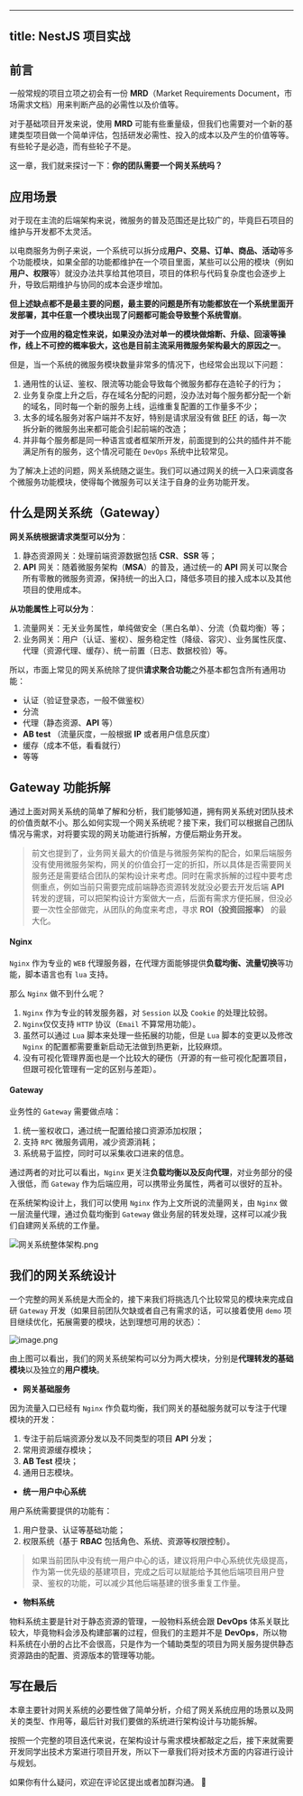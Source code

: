 
---
title: NestJS 项目实战
---

## 前言

一般常规的项目立项之初会有一份 **MRD**（Market Requirements Document，市场需求文档）用来判断产品的必需性以及价值等。

对于基础项目开发来说，使用 **MRD** 可能有些重量级，但我们也需要对一个新的基建类型项目做一个简单评估，包括研发必需性、投入的成本以及产生的价值等等。有些轮子是必造，而有些轮子不是。

这一章，我们就来探讨一下：**你的团队需要一个网关系统吗？**

## 应用场景

对于现在主流的后端架构来说，微服务的普及范围还是比较广的，毕竟巨石项目的维护与开发都不太灵活。

以电商服务为例子来说，一个系统可以拆分成**用户、交易、订单、商品、活动**等多个功能模块，如果全部的功能都维护在一个项目里面，某些可以公用的模块（例如**用户、权限**等）就没办法共享给其他项目，项目的体积与代码复杂度也会逐步上升，导致后期维护与协同的成本会逐步增加。

**但上述缺点都不是最主要的问题，最主要的问题是所有功能都放在一个系统里面开发部署，其中任意一个模块出现了问题都可能会导致整个系统雪崩**。

**对于一个应用的稳定性来说，如果没办法对单一的模块做熔断、升级、回滚等操作，线上不可控的概率极大，这也是目前主流采用微服务架构最大的原因之一**。

但是，当一个系统的微服务模块数量非常多的情况下，也经常会出现以下问题：
1. 通用性的认证、鉴权、限流等功能会导致每个微服务都存在造轮子的行为；
2. 业务复杂度上升之后，存在域名分配的问题，没办法对每个服务都分配一个新的域名，同时每一个新的服务上线，运维重复配置的工作量多不少；
3. 太多的域名服务对客户端并不友好，特别是请求层没有做 [BFF](https://zhuanlan.zhihu.com/p/463196408) 的话，每一次拆分新的微服务出来都可能会引起前端的改造；
4. 并非每个服务都是同一种语言或者框架所开发，前面提到的公共的插件并不能满足所有的服务，这个情况可能在 `DevOps` 系统中比较常见。

为了解决上述的问题，网关系统随之诞生。我们可以通过网关的统一入口来调度各个微服务功能模块，使得每个微服务可以关注于自身的业务功能开发。

## 什么是网关系统（Gateway）

**网关系统根据请求类型可以分为**：
1. 静态资源网关：处理前端资源数据包括 **CSR**、**SSR** 等；
2. **API** 网关：随着微服务架构（**MSA**）的普及，通过统一的 **API** 网关可以聚合所有零散的微服务资源，保持统一的出入口，降低多项目的接入成本以及其他项目的使用成本。

**从功能属性上可以分为**：
1. 流量网关：无关业务属性，单纯做安全（黑白名单）、分流（负载均衡）等；
2. 业务网关：用户（认证、鉴权）、服务稳定性（降级、容灾）、业务属性灰度、代理（资源代理、缓存）、统一前置（日志、数据校验）等。

所以，市面上常见的网关系统除了提供**请求聚合功能**之外基本都包含所有通用功能：
- 认证（验证登录态，一般不做鉴权）
- 分流
- 代理（静态资源、**API** 等）
- **AB test** （流量灰度，一般根据 **IP** 或者用户信息灰度）
- 缓存（成本不低，看看就行）
- 等等

## Gateway 功能拆解

通过上面对网关系统的简单了解和分析，我们能够知道，拥有网关系统对团队技术的价值贡献不小。那么如何实现一个网关系统呢？接下来，我们可以根据自己团队情况与需求，对将要实现的网关功能进行拆解，方便后期业务开发。

> 前文也提到了，业务网关最大的价值是与微服务架构的配合，如果后端服务没有使用微服务架构，网关的价值会打一定的折扣，所以具体是否需要网关服务还是需要结合团队的架构设计来考虑。同时在需求拆解的过程中要考虑侧重点，例如当前只需要完成前端静态资源转发就没必要去开发后端 **API** 转发的逻辑，可以把架构设计方案做大一点，后面有需求方便拓展，但没必要一次性全部做完，从团队的角度来考虑，寻求 **ROI（投资回报率）** 的最大化。

#### Nginx

`Nginx` 作为专业的 `WEB` 代理服务器，在代理方面能够提供**负载均衡、流量切换**等功能，脚本语言也有 `lua` 支持。

那么 `Nginx` 做不到什么呢？
1. `Nginx` 作为专业的转发服务器，对 `Session` 以及 `Cookie` 的处理比较弱。
2. `Nginx`仅仅支持 `HTTP` 协议（`Email` 不算常用功能）。
3. 虽然可以通过 `Lua` 脚本来处理一些拓展的功能，但是 `Lua` 脚本的变更以及修改 `Nginx` 的配置都需要重新启动无法做到热更新，比较麻烦。
4. 没有可视化管理界面也是一个比较大的硬伤（开源的有一些可视化配置项目，但跟可视化管理有一定的区别与差距）。

#### Gateway

业务性的 `Gateway` 需要做点啥：
1. 统一鉴权收口，通过统一配置给接口资源添加权限；
2. 支持 `RPC` 微服务调用，减少资源消耗；
3. 系统易于监控，同时可以采集收口进来的信息。

通过两者的对比可以看出，`Nginx` 更关注**负载均衡以及反向代理**，对业务部分的侵入很低，而 `Gateway` 作为后端应用，可以携带业务属性，两者可以很好的互补。

在系统架构设计上，我们可以使用 `Nginx` 作为上文所说的流量网关，由 `Nginx` 做一层流量代理，通过负载均衡到 `Gateway` 做业务层的转发处理，这样可以减少我们自建网关系统的工作量。

![网关系统整体架构.png](https://p6-juejin.byteimg.com/tos-cn-i-k3u1fbpfcp/e15b1e4bc0b842a1affeba55594b232d~tplv-k3u1fbpfcp-watermark.image?)


## 我们的网关系统设计

一个完整的网关系统是大而全的，接下来我们将挑选几个比较常见的模块来完成自研 `Gateway` 开发（如果目前团队欠缺或者自己有需求的话，可以接着使用 `demo` 项目继续优化，拓展需要的模块，达到理想可用的状态）：

![image.png](https://p1-juejin.byteimg.com/tos-cn-i-k3u1fbpfcp/f73f00d3e2aa4b779c6539089252c54e~tplv-k3u1fbpfcp-watermark.image?)

由上图可以看出，我们的网关系统架构可以分为两大模块，分别是**代理转发的基础模块**以及独立的**用户模块**。

- **网关基础服务**

因为流量入口已经有 `Nginx` 作负载均衡，我们网关的基础服务就可以专注于代理模块的开发：
1. 专注于前后端资源分发以及不同类型的项目 **API** 分发；
2. 常用资源缓存模块；
3. **AB Test** 模块；
4. 通用日志模块。

- **统一用户中心系统**

用户系统需要提供的功能有：
1. 用户登录、认证等基础功能；
2. 权限系统（基于 **RBAC** 包括角色、系统、资源等权限控制）。

>如果当前团队中没有统一用户中心的话，建议将用户中心系统优先级提高，作为第一优先级的基建项目，完成之后可以赋能给予其他后端项目用户登录、鉴权的功能，可以减少其他后端基建的很多重复工作量。

- **物料系统**

物料系统主要是针对于静态资源的管理，一般物料系统会跟 **DevOps** 体系关联比较大，毕竟物料会涉及构建部署的过程，但我们的主题并不是 **DevOps**，所以物料系统在小册的占比不会很高，只是作为一个辅助类型的项目为网关服务提供静态资源路由的配置、资源版本的管理等功能。

## 写在最后

本章主要针对网关系统的必要性做了简单分析，介绍了网关系统应用的场景以及网关的类型、作用等，最后针对我们要做的系统进行架构设计与功能拆解。

按照一个完整的项目迭代来说，在架构设计与需求模块都敲定之后，接下来就需要开发同学出技术方案进行项目开发，所以下一章我们将对技术方面的内容进行设计与规划。

如果你有什么疑问，欢迎在评论区提出或者加群沟通。 👏


    